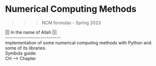 # Numerical Computing Methods
>>> NCM formulas - Spring 2023

||| In the name of Allah ||| <br />
---------------------------- <br />
implementation of some numerical computing methods with Python and some of its libraries. <br />
Symbols guide: <br />
    CH --> Chapter
